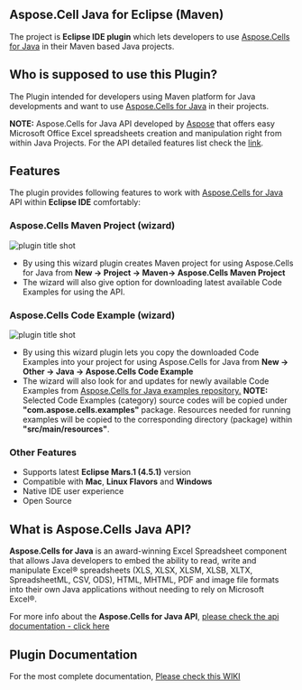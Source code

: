 ﻿## Aspose.Cell Java for Eclipse (Maven)

The project is **Eclipse IDE plugin**  which lets developers to use [Aspose.Cells for Java](https://www.aspose.com/products/cells/java) in their Maven based Java projects. 

## Who is supposed to use this **Plugin?**

The Plugin intended for developers using Maven platform for Java developments and want to use [Aspose.Cells for Java](https://www.aspose.com/products/cells/java) in their projects.

**NOTE:** Aspose.Cells for Java API developed by [Aspose](http://www.aspose.com) that offers easy Microsoft Office Excel spreadsheets creation and manipulation right from within Java Projects. For the API detailed features list check the [link](https://docs.aspose.com/display/cellsjava/Product+Overview).

## **Features**

The plugin provides following features to work with [Aspose.Cells for Java](https://www.aspose.com/products/cells/java) API within **Eclipse IDE** comfortably:

### Aspose.Cells Maven Project (wizard)
![plugin title shot](http://i.imgur.com/IRfaO7P.png)
*   By using this wizard plugin creates Maven project for using Aspose.Cells for Java from **New -> Project -> Maven-> Aspose.Cells Maven Project**
*   The wizard will also give option for downloading latest available Code Examples for using the API.

### Aspose.Cells Code Example (wizard)
![plugin title shot](http://i.imgur.com/wUbPi8F.png)
*   By using this wizard plugin lets you copy the downloaded Code Examples into your project for using Aspose.Cells for Java from **New -> Other -> Java -> Aspose.Cells Code Example**
*   The wizard will also look for and updates for newly available Code Examples from [Aspose.Cells for Java examples repository.](https://github.com/aspose-cells/Aspose.Cells-for-Java/tree/master/Examples)
     **NOTE:** Selected Code Examples (category) source codes will be copied under **"com.aspose.cells.examples"** package. Resources needed for running examples will be copied to the corresponding directory (package) within **"src/main/resources"**.	    

### Other Features

*   Supports latest **Eclipse Mars.1 (4.5.1)** version
*   Compatible with **Mac**, **Linux Flavors** and **Windows**
*   Native IDE user experience
*   Open Source

## What is Aspose.Cells Java API?

**Aspose.Cells for Java** is an award-winning Excel Spreadsheet component that allows Java developers to embed the ability to read, write and manipulate Excel® spreadsheets (XLS, XLSX, XLSM, XLSB, XLTX, SpreadsheetML, CSV, ODS), HTML, MHTML, PDF and image file formats into their own Java applications without needing to rely on Microsoft Excel®.

For more info about the **Aspose.Cells for Java API**, [please check the api documentation - click here](https://docs.aspose.com/display/cellsjava/home)

## Plugin Documentation

For the most complete documentation,  [Please check this WIKI](https://docs.aspose.com//display/cellsjava/Aspose.Cells+Java+for+Eclipse+(Maven))
